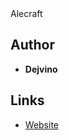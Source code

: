 <detail>

<summary>Alecraft</summary>
  
## Author 
- **Dejvino** 

## Links
- [Website](http://alecraft.dejvino.com/) 
</detail>
<p>

<detail>